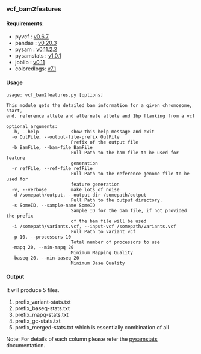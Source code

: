 ### vcf_bam2features

#### Requirements:
- pyvcf : [v0.6.7](http://pyvcf.readthedocs.io/en/latest/INTRO.html)
- pandas : [v0.20.3](http://pandas.pydata.org/)
- pysam : [v0.11.2.2](https://github.com/pysam-developers/pysam)
- pysamstats : [v1.0.1](https://github.com/alimanfoo/pysamstats)
- joblib : [v0.11](https://pythonhosted.org/joblib/)
- coloredlogs: [v7.1](https://coloredlogs.readthedocs.io/en/latest/)

#### Usage
```
usage: vcf_bam2features.py [options]

This module gets the detailed bam information for a given chromosome, start,
end, reference allele and alternate allele and 1bp flanking from a vcf

optional arguments:
  -h, --help            show this help message and exit
  -o OutFile, --output-file-prefix OutFile
                        Prefix of the output file
  -b BamFile, --bam-file BamFile
                        Full Path to the bam file to be used for feature
                        generation
  -r refFile, --ref-file refFile
                        Full Path to the reference genome file to be used for
                        feature generation
  -v, --verbose         make lots of noise
  -d /somepath/output, --output-dir /somepath/output
                        Full Path to the output directory.
  -s SomeID, --sample-name SomeID
                        Sample ID for the bam file, if not provided the prefix
                        of the bam file will be used
  -i /somepath/variants.vcf, --input-vcf /somepath/variants.vcf
                        Full Path to variant vcf
  -p 10, --processors 10
                        Total number of processors to use
  -mapq 20, --min-mapq 20
                        Minimum Mapping Quality
  -baseq 20, --min-baseq 20
                        Minimum Base Quality
```

#### Output
It will produce 5 files.
1. prefix_variant-stats.txt
2. prefix_baseq-stats.txt
3. prefix_mapq-stats.txt
4. prefix_gc-stats.txt
5. prefix_merged-stats.txt which is essentially combination of all

Note: For details of each column please refer the [pysamstats](https://github.com/alimanfoo/pysamstats) documentation.